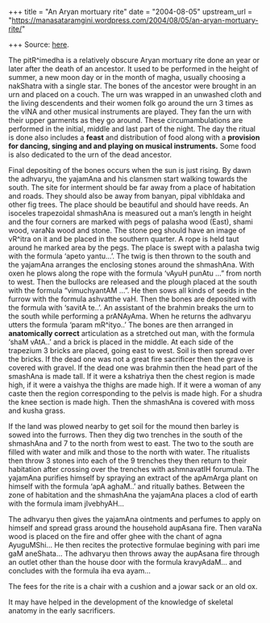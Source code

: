 +++
title = "An Aryan mortuary rite"
date = "2004-08-05"
upstream_url = "https://manasataramgini.wordpress.com/2004/08/05/an-aryan-mortuary-rite/"

+++
Source: [here](https://manasataramgini.wordpress.com/2004/08/05/an-aryan-mortuary-rite/).

The pitR^imedha is a relatively obscure Aryan mortuary rite done an year or later after the death of an ancestor. It used to be performed in the height of summer, a new moon day or in the month of magha, usually choosing a nakShatra with a single star. The bones of the ancestor were brought in an urn and placed on a couch. The urn was wrapped in an unwashed cloth and the living descendents and their women folk go around the urn 3 times as the vINA and other musical instruments are played. They fan the urn with their upper garments as they go around. These circumambulations are performed in the initial, middle and last part of the night. The day the ritual is done also includes a **feast** and distribution of food along with a **provision for dancing, singing and and playing on musical instruments.** Some food is also dedicated to the urn of the dead ancestor.

Final depositing of the bones occurs when the sun is just rising. By dawn the adhvaryu, the yajamAna and his clansmen start walking towards the south. The site for interment should be far away from a place of habitation and roads. They should also be away from banyan, pipal vibhIdaka and other fig trees. The place should be beautiful and should have reeds. An isoceles trapezoidal shmashAna is measured out a man’s length in height and the four corners are marked with pegs of palasha wood (East), shami wood, varaNa wood and stone. The stone peg should have an image of vR^itra on it and be placed in the southern quarter. A rope is held taut around he marked area by the pegs. The place is swept with a palasha twig with the formula ‘apeto yantu…’. The twig is then thrown to the south and the yajamAna arranges the enclosing stones around the shmashAna. With oxen he plows along the rope with the formula ‘vAyuH punAtu …” from north to west. Then the bullocks are released and the plough placed at the south with the formula “vimuchyantAM …”. He then sows all kinds of seeds in the furrow with the formula ashvatthe vaH. Then the bones are deposited with the formula with ‘savitA te..’. An assistant of the brahmin breaks the urn to the south while performing a prANAyAma. When he returns the adhvaryu utters the formula ‘param mR^ityo..’ The bones are then arranged in **anatomically correct** articulation as a stretched out man, with the formula ‘shaM vAtA..’ and a brick is placed in the middle. At each side of the trapezium 3 bricks are placed, going east to west. Soil is then spread over the bricks. If the dead one was not a great fire sacrificer then the grave is covered with gravel. If the dead one was brahmin then the head part of the smashAna is made tall. If it were a kshatriya then the chest region is made high, if it were a vaishya the thighs are made high. If it were a woman of any caste then the region corresponding to the pelvis is made high. For a shudra the knee section is made high. Then the shmashAna is covered with moss and kusha grass.

If the land was plowed nearby to get soil for the mound then barley is sowed into the furrows. Then they dig two trenches in the south of the shmashAna and 7 to the north from west to east. The two to the south are filled with water and milk and those to the north with water. The ritualists then throw 3 stones into each of the 9 trenches they then return to their habitation after crossing over the trenches with ashmnavatIH forumula. The yajamAna purifies himself by spraying an extract of the apAmArga plant on himself with the formula ‘apA aghaM..’ and ritually bathes. Between the zone of habitation and the shmashAna the yajamAna places a clod of earth with the formula imam jIvebhyAH…

The adhvaryu then gives the yajamAna ointments and perfumes to apply on himself and spread grass around the household aupAsana fire. Then varaNa wood is placed on the fire and offer ghee with the chant of agna AyuguMShi… He then recites the protective formulae begining with pari ime gaM aneShata… The adhvaryu then throws away the aupAsana fire through an outlet other than the house door with the formula kravyAdaM… and concludes with the formula iha eva ayam…

The fees for the rite is a chair with a cushion and a jowar sack or an old ox.

It may have helped in the development of the knowledge of skeletal anatomy in the early sacrificers.  

